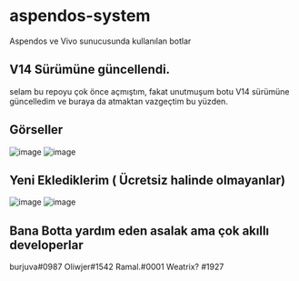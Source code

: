 # aspendos-system
Aspendos ve Vivo  sunucusunda kullanılan  botlar

## V14 Sürümüne güncellendi.
selam bu repoyu çok önce açmıştım, fakat unutmuşum botu V14 sürümüne güncelledim ve buraya da atmaktan vazgeçtim bu yüzden.



## Görseller
![image](https://user-images.githubusercontent.com/77726399/228127619-73fed238-8826-488d-b239-a8553dc7ba94.png)
![image](https://user-images.githubusercontent.com/77726399/228127709-9a06ac8e-5d64-428e-89e0-169e522a0464.png)


## Yeni Eklediklerim ( Ücretsiz halinde olmayanlar)
![image](https://user-images.githubusercontent.com/77726399/229347360-5144b201-36e9-43d0-808d-56216265d976.png)
![image](https://user-images.githubusercontent.com/77726399/229347374-1c3b9fc6-cff8-486b-9a1e-e1b62e7838d0.png)



## Bana Botta yardım eden asalak    ama çok akıllı developerlar
burjuva#0987
Oliwjer#1542
Ramal.#0001
Weatrix?
#1927
